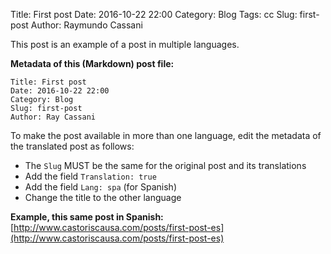 Title: First post
Date: 2016-10-22 22:00
Category: Blog
Tags: cc
Slug: first-post
Author: Raymundo Cassani

This post is an example of a post in multiple languages.

**Metadata of this (Markdown) post file:**

```
Title: First post
Date: 2016-10-22 22:00
Category: Blog
Slug: first-post
Author: Ray Cassani
```

To make the post available in more than one language, edit the metadata of the translated post as follows:

* The `Slug` MUST be the same for the original post and its translations
* Add the field `Translation: true`
* Add the field `Lang: spa` (for Spanish)
* Change the title to the other language

**Example, this same post in Spanish:**  
[http://www.castoriscausa.com/posts/first-post-es](http://www.castoriscausa.com/posts/first-post-es)
